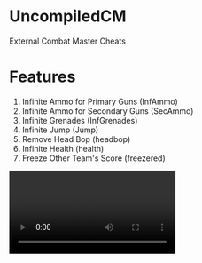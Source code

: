 # UncompiledCM
External Combat Master Cheats


# Features
1. Infinite Ammo for Primary Guns (InfAmmo)
2. Infinite Ammo for Secondary Guns (SecAmmo)
3. Infinite Grenades (InfGrenades)
4. Infinite Jump (Jump)
5. Remove Head Bop (headbop)
6. Infinite Health (health)
7. Freeze Other Team's Score (freezered)

![image-removebg-preview (1)](https://github.com/Vaquentt/UncompiledCM/blob/main/review.mp4)
